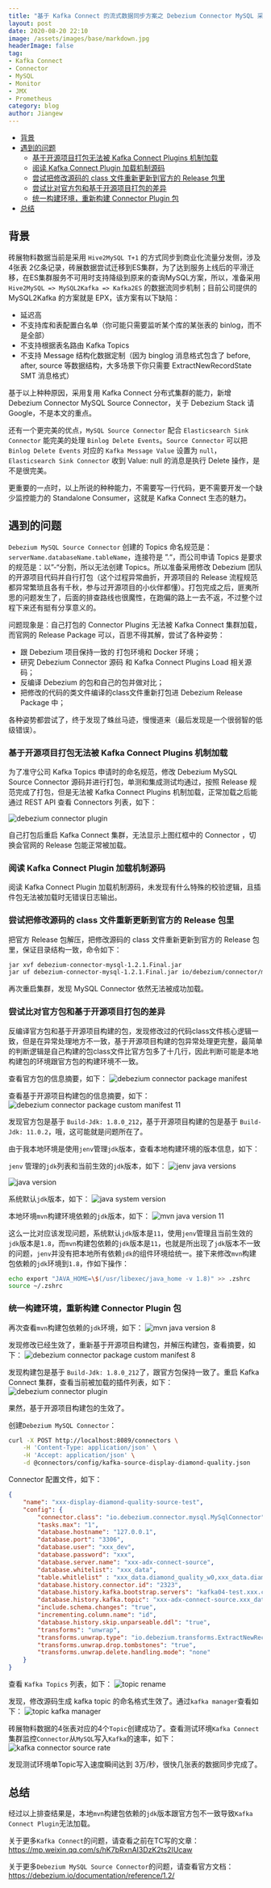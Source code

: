 ```yaml
---
title: "基于 Kafka Connect 的流式数据同步方案之 Debezium Connector MySQL 采坑之旅"
layout: post
date: 2020-08-20 22:10
image: /assets/images/base/markdown.jpg
headerImage: false
tag:
- Kafka Connect
- Connector
- MySQL
- Monitor
- JMX
- Prometheus
category: blog
author: Jiangew
---
```


- [背景](#背景)
- [遇到的问题](#遇到的问题)
  - [基于开源项目打包无法被 Kafka Connect Plugins 机制加载](#基于开源项目打包无法被-kafka-connect-plugins-机制加载)
  - [阅读 Kafka Connect Plugin 加载机制源码](#阅读-kafka-connect-plugin-加载机制源码)
  - [尝试把修改源码的 class 文件重新更新到官方的 Release 包里](#尝试把修改源码的-class-文件重新更新到官方的-release-包里)
  - [尝试比对官方包和基于开源项目打包的差异](#尝试比对官方包和基于开源项目打包的差异)
  - [统一构建环境，重新构建 Connector Plugin 包](#统一构建环境重新构建-connector-plugin-包)
- [总结](#总结)

## 背景

砖展物料数据当前是采用 `Hive2MySQL T+1` 的方式同步到商业化流量分发侧，涉及 4张表 2亿条记录，砖展数据尝试迁移到ES集群，为了达到服务上线后的平滑迁移，在ES集群服务不可用时支持降级到原来的查询MySQL方案，所以，准备采用 `Hive2MySQL => MySQL2Kafka => Kafka2ES` 的数据流同步机制；目前公司提供的 MySQL2Kafka 的方案就是 EPX，该方案有以下缺陷：
* 延迟高
* 不支持库和表配置白名单（你可能只需要监听某个库的某张表的 binlog，而不是全部）
* 不支持根据表名路由 Kafka Topics
* 不支持 Message 结构化数据定制（因为 binglog 消息格式包含了 before, after, source 等数据结构，大多场景下你只需要 ExtractNewRecordState SMT 消息格式）

基于以上种种原因，采用复用 Kafka Connect 分布式集群的能力，新增 Debezium Connector MySQL Source Connector，关于 Debezium Stack 请 Google，不是本文的重点。

还有一个更完美的优点，`MySQL Source Connector` 配合 `Elasticsearch Sink Connector` 能完美的处理 `Binlog Delete Events`。`Source Connector` 可以把 `Binlog Delete Events` 对应的 `Kafka Message Value` 设置为 `null`，`Elasticsearch Sink Connector` 收到 Value: null 的消息是执行 Delete 操作，是不是很完美。

更重要的一点时，以上所说的种种能力，不需要写一行代码，更不需要开发一个缺少监控能力的 Standalone Consumer，这就是 Kafka Connect 生态的魅力。

## 遇到的问题

`Debezium MySQL Source Connector` 创建的 Topics 命名规范是：`serverName.databaseName.tableName`，连接符是 ”.“，而公司申请 Topics 是要求的规范是：以”-“分割，所以无法创建 Topics。所以准备采用修改 Debezium 团队的开源项目代码并自行打包（这个过程异常曲折，开源项目的 Release 流程规范都异常繁琐且各有千秋，参与过开源项目的小伙伴都懂）。打包完成之后，匪夷所思的问题发生了，后面的排查路线也很魔性，在跑偏的路上一去不返，不过整个过程下来还有挺有分享意义的。

问题现象是：自己打包的 Connector Plugins 无法被 Kafka Connect 集群加载，而官网的 Release Package 可以，百思不得其解，尝试了各种姿势：
* 跟 Debezium 项目保持一致的 打包环境和 Docker 环境；
* 研究 Debezium Connector 源码 和 Kafka Connect Plugins Load 相关源码；
* 反编译 Debezium 的包和自己的包并做对比；
* 把修改的代码的类文件编译的class文件重新打包进 Debezium Release Package 中；

各种姿势都尝试了，终于发现了蛛丝马迹，慢慢道来（最后发现是一个很弱智的低级错误）。

### 基于开源项目打包无法被 Kafka Connect Plugins 机制加载

为了准守公司 Kafka Topics 申请时的命名规范，修改 Debezium MySQL Source Connector 源码并进行打包，单测和集成测试均通过，按照 Release 规范完成了打包，但是无法被 Kafka Connect Plugins 机制加载，正常加载之后能通过 REST API 查看 Connectors 列表，如下：

![debezium connector plugin](../assets/images/post/20200820/debezium-connector-plugin.jpg)

自己打包后重启 Kafka Connect 集群，无法显示上图红框中的 Connector ，切换会官网的 Release 包能正常被加载。

### 阅读 Kafka Connect Plugin 加载机制源码

阅读 Kafka Connect Plugin 加载机制源码，未发现有什么特殊的校验逻辑，且插件包无法被加载时无错误日志输出。

### 尝试把修改源码的 class 文件重新更新到官方的 Release 包里

把官方 Release 包解压，把修改源码的 class 文件重新更新到官方的 Release 包里，保证目录结构一致，命令如下：

```sh
jar xvf debezium-connector-mysql-1.2.1.Final.jar
jar uf debezium-connector-mysql-1.2.1.Final.jar io/debezium/connector/mysql/
```

再次重启集群，发现 MySQL Connector 依然无法被成功加载。

### 尝试比对官方包和基于开源项目打包的差异

反编译官方包和基于开源项目构建的包，发现修改过的代码class文件核心逻辑一致，但是在异常处理地方不一致，基于开源项目构建的包异常处理更完整，最简单的判断逻辑是自己构建的包class文件比官方包多了十几行，因此判断可能是本地构建包的环境跟官方包的构建环境不一致。

查看官方包的信息摘要，如下：
![debezium connector package manifest](../assets/images/post/20200820/debezium-connector-package-manifest.jpg)

查看基于开源项目构建包的信息摘要，如下：
![debezium connector package custom manifest 11](../assets/images/post/20200820/debezium-connector-package-custom-11-manifest.jpg)

发现官方包是基于 `Build-Jdk: 1.8.0_212`，基于开源项目构建的包是基于 `Build-Jdk: 11.0.2`，哦，这可能就是问题所在了。

由于我本地环境是使用`jenv`管理`jdk`版本，查看本地构建环境的版本信息，如下：

`jenv` 管理的`jdk`列表和当前生效的`jdk`版本，如下：
![jenv java versions](../assets/images/post/20200820/jenv-java-versions.jpg)

![java version](../assets/images/post/20200820/java-version.jpg)

系统默认`jdk`版本，如下：
![java system version](../assets/images/post/20200820/java-system-version.jpg)

本地环境`mvn`构建环境依赖的`jdk`版本，如下：
![mvn java version 11](../assets/images/post/20200820/mvn-java-version-11.jpg)

这么一比对应该发现问题，系统默认`jdk`版本是`11`，使用`jenv`管理且当前生效的`jdk`版本是`1.8`，而`mvn`构建包依赖的`jdk`版本是`11`，也就是所出现了`jdk`版本不一致的问题，`jenv`并没有把本地所有依赖`jdk`的组件环境给统一。接下来修改`mvn`构建包依赖的`jdk`环境到`1.8`，作如下操作：

```sh
echo export "JAVA_HOME=\$(/usr/libexec/java_home -v 1.8)" >> .zshrc
source ~/.zshrc
```

### 统一构建环境，重新构建 Connector Plugin 包

再次查看`mvn`构建包依赖的`jdk`环境，如下：
![mvn java version 8](../assets/images/post/20200820/mvn-java-version-8.jpg)

发现修改已经生效了，重新基于开源项目构建包，并解压构建包，查看摘要，如下：
![debezium connector package custom manifest 8](../assets/images/post/20200820/debezium-connector-package-custom-8-manifest.jpg)

发现构建包是基于 `Build-Jdk: 1.8.0_212`了，跟官方包保持一致了。重启 Kafka Connect 集群，查看当前被加载的插件列表，如下：
![debezium connector plugin](../assets/images/post/20200820/debezium-connector-plugin.jpg)

果然，基于开源项目构建包的生效了。

创建`Debezium MySQL Connector`：
```sh
curl -X POST http://localhost:8089/connectors \
    -H 'Content-Type: application/json' \
    -H 'Accept: application/json' \
    -d @connectors/config/kafka-source-display-diamond-quality.json
```

Connector 配置文件，如下：
```json
{
    "name": "xxx-display-diamond-quality-source-test",
    "config": {
        "connector.class": "io.debezium.connector.mysql.MySqlConnector",
        "tasks.max": "1",
        "database.hostname": "127.0.0.1",
        "database.port": "3306",
        "database.user": "xxx_dev",
        "database.password": "xxx",
        "database.server.name": "xxx-adx-connect-source",
        "database.whitelist": "xxx_data",
        "table.whitlelist" : "xxx_data.diamond_quality_w0,xxx_data.diamond_quality_v5_w0,xxx_data.diamond_quality_v51_w0",
        "database.history.connector.id": "2323",
        "database.history.kafka.bootstrap.servers": "kafka04-test.xxx.com:9092,kafka05-test.xxx.com:9092,kafka06-test.xxx.com:9092",
        "database.history.kafka.topic": "xxx-adx-connect-source.xxx_data.table_structure_change_records",
        "include.schema.changes": "true",
        "incrementing.column.name": "id",
        "database.history.skip.unparseable.ddl": "true",
        "transforms": "unwrap",
        "transforms.unwrap.type": "io.debezium.transforms.ExtractNewRecordState",
        "transforms.unwrap.drop.tombstones": "true",
        "transforms.unwrap.delete.handling.mode": "none"
    }
}
```

查看 `Kafka Topics` 列表，如下：
![topic rename](../assets/images/post/20200820/topic-rename.jpg)

发现，修改源码生成 kafka topic 的命名格式生效了。通过`kafka manager`查看如下：
![topic kafka manager](../assets/images/post/20200820/topic-kafka-manager.jpg)

砖展物料数据的4张表对应的4个`Topic`创建成功了。查看测试环境`Kafka Connect`集群监控`Connector`从`MySQL`写入`Kafka`的速率，如下：
![kafka connector source rate](../assets/images/post/20200820/kafka-connector-source-rate.jpg)

发现测试环境单Topic写入速度瞬间达到 3万/秒，很快几张表的数据同步完成了。

## 总结

经过以上排查结果是，本地`mvn`构建包依赖的`jdk`版本跟官方包不一致导致`Kafka Connect Plugin`无法加载。

关于更多`Kafka Connect`的问题，请查看之前在TC写的文章：
https://mp.weixin.qq.com/s/hK7bRxnAI3DzK2ts2IUcaw

关于更多`Debezium MySQL Source Connector`的问题，请查看官方文档：
https://debezium.io/documentation/reference/1.2/

